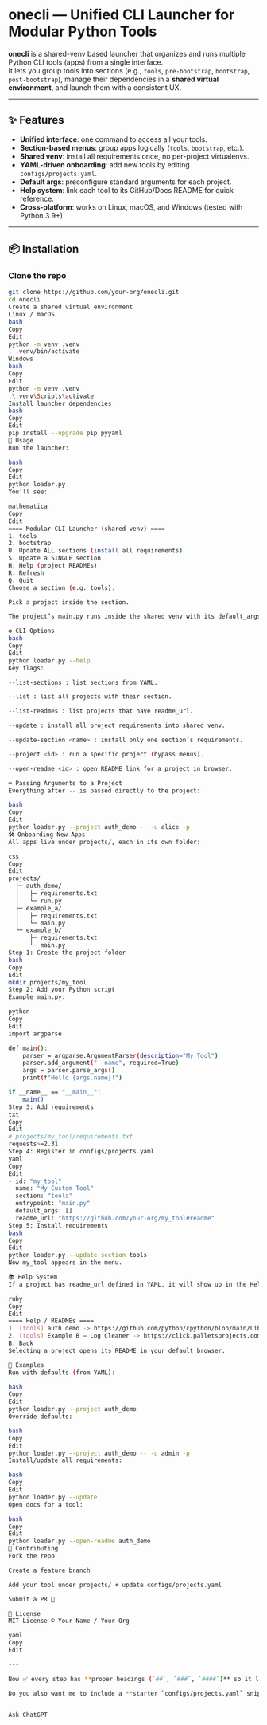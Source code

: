 # onecli — Unified CLI Launcher for Modular Python Tools

**onecli** is a shared-venv based launcher that organizes and runs multiple Python CLI tools (apps) from a single interface.  
It lets you group tools into sections (e.g., `tools`, `pre-bootstrap`, `bootstrap`, `post-bootstrap`), manage their dependencies in a **shared virtual environment**, and launch them with a consistent UX.

---

## ✨ Features

- **Unified interface**: one command to access all your tools.
- **Section-based menus**: group apps logically (`tools`, `bootstrap`, etc.).
- **Shared venv**: install all requirements once, no per-project virtualenvs.
- **YAML-driven onboarding**: add new tools by editing `configs/projects.yaml`.
- **Default args**: preconfigure standard arguments for each project.
- **Help system**: link each tool to its GitHub/Docs README for quick reference.
- **Cross-platform**: works on Linux, macOS, and Windows (tested with Python 3.9+).

---

## 📦 Installation

### Clone the repo

```bash
git clone https://github.com/your-org/onecli.git
cd onecli
Create a shared virtual environment
Linux / macOS
bash
Copy
Edit
python -m venv .venv
. .venv/bin/activate
Windows
bash
Copy
Edit
python -m venv .venv
.\.venv\Scripts\activate
Install launcher dependencies
bash
Copy
Edit
pip install --upgrade pip pyyaml
🧭 Usage
Run the launcher:

bash
Copy
Edit
python loader.py
You’ll see:

mathematica
Copy
Edit
==== Modular CLI Launcher (shared venv) ====
1. tools
2. bootstrap
U. Update ALL sections (install all requirements)
S. Update a SINGLE section
H. Help (project READMEs)
R. Refresh
Q. Quit
Choose a section (e.g. tools).

Pick a project inside the section.

The project’s main.py runs inside the shared venv with its default_args.

⚙️ CLI Options
bash
Copy
Edit
python loader.py --help
Key flags:

--list-sections : list sections from YAML.

--list : list all projects with their section.

--list-readmes : list projects that have readme_url.

--update : install all project requirements into shared venv.

--update-section <name> : install only one section’s requirements.

--project <id> : run a specific project (bypass menus).

--open-readme <id> : open README link for a project in browser.

⌨️ Passing Arguments to a Project
Everything after -- is passed directly to the project:

bash
Copy
Edit
python loader.py --project auth_demo -- -u alice -p
🛠 Onboarding New Apps
All apps live under projects/, each in its own folder:

css
Copy
Edit
projects/
  ├─ auth_demo/
  │   ├─ requirements.txt
  │   └─ run.py
  ├─ example_a/
  │   ├─ requirements.txt
  │   └─ main.py
  └─ example_b/
      ├─ requirements.txt
      └─ main.py
Step 1: Create the project folder
bash
Copy
Edit
mkdir projects/my_tool
Step 2: Add your Python script
Example main.py:

python
Copy
Edit
import argparse

def main():
    parser = argparse.ArgumentParser(description="My Tool")
    parser.add_argument("--name", required=True)
    args = parser.parse_args()
    print(f"Hello {args.name}!")

if __name__ == "__main__":
    main()
Step 3: Add requirements
txt
Copy
Edit
# projects/my_tool/requirements.txt
requests>=2.31
Step 4: Register in configs/projects.yaml
yaml
Copy
Edit
- id: "my_tool"
  name: "My Custom Tool"
  section: "tools"
  entrypoint: "main.py"
  default_args: []
  readme_url: "https://github.com/your-org/my_tool#readme"
Step 5: Install requirements
bash
Copy
Edit
python loader.py --update-section tools
Now my_tool appears in the menu.

📚 Help System
If a project has readme_url defined in YAML, it will show up in the Help menu (H):

ruby
Copy
Edit
==== Help / READMEs ====
1. [tools] auth demo -> https://github.com/python/cpython/blob/main/Lib/argparse.py
2. [tools] Example B — Log Cleaner -> https://click.palletsprojects.com/en/8.1.x/
B. Back
Selecting a project opens its README in your default browser.

🔧 Examples
Run with defaults (from YAML):

bash
Copy
Edit
python loader.py --project auth_demo
Override defaults:

bash
Copy
Edit
python loader.py --project auth_demo -- -u admin -p
Install/update all requirements:

bash
Copy
Edit
python loader.py --update
Open docs for a tool:

bash
Copy
Edit
python loader.py --open-readme auth_demo
🤝 Contributing
Fork the repo

Create a feature branch

Add your tool under projects/ + update configs/projects.yaml

Submit a PR 🚀

📜 License
MIT License © Your Name / Your Org

yaml
Copy
Edit

---

Now ✅ every step has **proper headings (`##`, `###`, `####`)** so it looks clean and professional on GitHub.  

Do you also want me to include a **starter `configs/projects.yaml` snippet at the end of README** so users get an out-of-the-box working setup?


Ask ChatGPT
